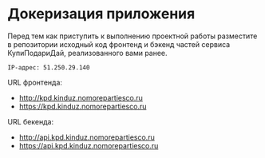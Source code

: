 # Докеризация приложения

Перед тем как приступить к выполнению проектной работы разместите в репозитории исходный код фронтенд и бэкенд частей сервиса КупиПодариДай, реализованного вами ранее. 

``IP-адрес: 51.250.29.140``

URL фронтенда:
* http://kpd.kinduz.nomorepartiesco.ru
* https://kpd.kinduz.nomorepartiesco.ru

URL бекенда: 
* http://api.kpd.kinduz.nomorepartiesco.ru
* https://api.kpd.kinduz.nomorepartiesco.ru
